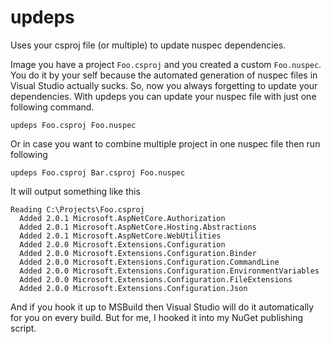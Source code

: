 # updeps
Uses your csproj file (or multiple) to update nuspec dependencies.

Image you have a project `Foo.csproj` and you created a custom `Foo.nuspec`. You do it by your self because the automated generation of nuspec files in Visual Studio actually sucks. So, now you always forgetting to update your dependencies. With updeps you can update your nuspec file with just one following command. 

```
updeps Foo.csproj Foo.nuspec
```

Or in case you want to combine multiple project in one nuspec file then run following

```
updeps Foo.csproj Bar.csproj Foo.nuspec
```

It will output something like this

```
Reading C:\Projects\Foo.csproj
  Added 2.0.1 Microsoft.AspNetCore.Authorization
  Added 2.0.1 Microsoft.AspNetCore.Hosting.Abstractions
  Added 2.0.1 Microsoft.AspNetCore.WebUtilities
  Added 2.0.0 Microsoft.Extensions.Configuration
  Added 2.0.0 Microsoft.Extensions.Configuration.Binder
  Added 2.0.0 Microsoft.Extensions.Configuration.CommandLine
  Added 2.0.0 Microsoft.Extensions.Configuration.EnvironmentVariables
  Added 2.0.0 Microsoft.Extensions.Configuration.FileExtensions
  Added 2.0.0 Microsoft.Extensions.Configuration.Json
```

And if you hook it up to MSBuild then Visual Studio will do it automatically for you on every build. But for me, I hooked it into my NuGet publishing script. 


